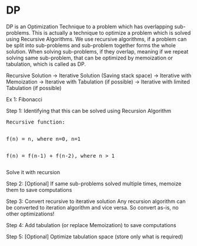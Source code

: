 # DP

DP is an Optimization Technique to a problem which has overlapping sub-problems.
This is actually a technique to optimize a problem which is solved using Recursive Algorithms.
We use recursive algorithms, if a problem can be split into sub-problems and sub-problem together forms the whole
solution.
When solving sub-problems, if they overlap, meaning if we repeat solving same sub-problem, that can be optimized by
memoization or tabulation, which is called as DP.

Recursive Solution -> Iterative Solution (Saving stack space) -> Iterative with Memoization -> Iterative with
Tabulation (if possible) -> Iterative with limited Tabulation (if possible)

Ex 1:
Fibonacci

Step 1: Identifying that this can be solved using Recursion Algorithm
<pre>
Recursive function: <p>
f(n) = n, where n=0, n=1 <p>
f(n) = f(n-1) + f(n-2), where n > 1
</pre>

Solve it with recursion

Step 2: [Optional] If same sub-problems solved multiple times, memoize them to save computations

Step 3: Convert recursive to iterative solution
Any recursion algorithm can be converted to iteration algorithm and vice versa. So convert as-is, no other
optimizations!

Step 4: Add tabulation (or replace Memoization) to save computations

Step 5: [Optional] Optimize tabulation space (store only what is required)
